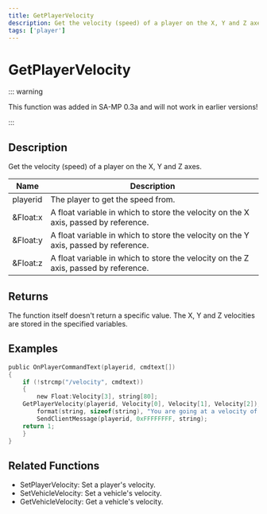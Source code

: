 ```yaml
---
title: GetPlayerVelocity
description: Get the velocity (speed) of a player on the X, Y and Z axes.
tags: ['player']
---
```


# GetPlayerVelocity

<TagLinks />

::: warning

This function was added in SA-MP 0.3a and will not work in earlier versions!

:::

## Description

Get the velocity (speed) of a player on the X, Y and Z axes.


| Name | Description |
|------|-------------|
|playerid | The player to get the speed from.|
|&Float:x | A float variable in which to store the velocity on the X axis, passed by reference.|
|&Float:y | A float variable in which to store the velocity on the Y axis, passed by reference.|
|&Float:z | A float variable in which to store the velocity on the Z axis, passed by reference.|


## Returns

The function itself doesn't return a specific value. The X, Y and Z velocities are stored in the specified variables.


## Examples


```c
public OnPlayerCommandText(playerid, cmdtext[])
{
    if (!strcmp("/velocity", cmdtext))
    {
        new Float:Velocity[3], string[80];
	GetPlayerVelocity(playerid, Velocity[0], Velocity[1], Velocity[2]);
        format(string, sizeof(string), "You are going at a velocity of X: %f, Y: %f, Z: %f", Velocity[0], Velocity[1], Velocity[2]);
        SendClientMessage(playerid, 0xFFFFFFFF, string);
	return 1;
    }
}
```


## Related Functions


-  SetPlayerVelocity: Set a player's velocity.
-  SetVehicleVelocity: Set a vehicle's velocity.
-  GetVehicleVelocity: Get a vehicle's velocity.